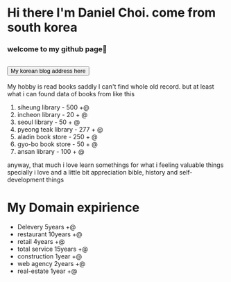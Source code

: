 # Hi there I'm Daniel Choi. come from south korea
### welcome to my github page👋
 <h2><a href="https://tutorialing.tistory.com/"><button type="button">My korean blog address here</button></a></h2>

My hobby is read books
saddly I can't find whole old record. 
but at least what i can found data of books from like this

1. siheung library - 500 +@
2. incheon library - 20 + @
3. seoul library - 50 + @
4. pyeong teak library - 277 + @
5. aladin book store - 250 + @
6. gyo-bo book store - 50 + @
7. ansan library - 100 + @

anyway, that much i love learn somethings for what i feeling valuable things
specially i love and a little bit appreciation bible, history and self-development things
<!--
**daniel4191/daniel4191** is a ✨ _special_ ✨ repository because its `README.md` (this file) appears on your GitHub profile.

Here are some ideas to get you started:

- 🔭 I’m currently working on ...
- 🌱 I’m currently learning ...
- 👯 I’m looking to collaborate on ...
- 🤔 I’m looking for help with ...
- 💬 Ask me about ...
- 📫 How to reach me: ...
- 😄 Pronouns: ...
- ⚡ Fun fact: ...
-->

# My Domain expirience

- Delevery 5years +@
- restaurant 10years +@
- retail 4years +@
- total service 15years +@
- construction 1year +@
- web agency 2years +@
- real-estate 1year +@
